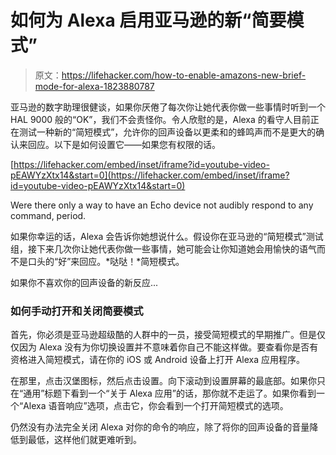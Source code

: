 # 如何为 Alexa 启用亚马逊的新“简要模式”

> 原文：<https://lifehacker.com/how-to-enable-amazons-new-brief-mode-for-alexa-1823880787>

亚马逊的数字助理很健谈，如果你厌倦了每次你让她代表你做一些事情时听到一个 HAL 9000 般的“OK”，我们不会责怪你。令人欣慰的是，Alexa 的看守人目前正在测试一种新的“简短模式”，允许你的回声设备以更柔和的蜂鸣声而不是更大的确认来回应。以下是如何设置它——如果您有权限的话。

 [https://lifehacker.com/embed/inset/iframe?id=youtube-video-pEAWYzXtx14&start=0](https://lifehacker.com/embed/inset/iframe?id=youtube-video-pEAWYzXtx14&start=0)

<figcaption class="sc-1ptbguh-0 hxeMec caption">Were there only a way to have an Echo device not audibly respond to any command, period.</figcaption> 

如果你幸运的话，Alexa 会告诉你她想说什么。假设你在亚马逊的“简短模式”测试组，接下来几次你让她代表你做一些事情，她可能会让你知道她会用愉快的语气而不是口头的“好”来回应。*哒哒！*简短模式。



如果你不喜欢你的回声设备的新反应...

### 如何手动打开和关闭简要模式

首先，你必须是亚马逊超级酷的人群中的一员，接受简短模式的早期推广。但是仅仅因为 Alexa 没有为你切换设置并不意味着你自己不能这样做。要查看你是否有资格进入简短模式，请在你的 iOS 或 Android 设备上打开 Alexa 应用程序。

在那里，点击汉堡图标，然后点击设置。向下滚动到设置屏幕的最底部。如果你只在“通用”标题下看到一个“关于 Alexa 应用”的话，那你就不走运了。如果你看到一个“Alexa 语音响应”选项，点击它，你会看到一个打开简短模式的选项。

仍然没有办法完全关闭 Alexa 对你的命令的响应，除了将你的回声设备的音量降低到最低，这样他们就更难听到。